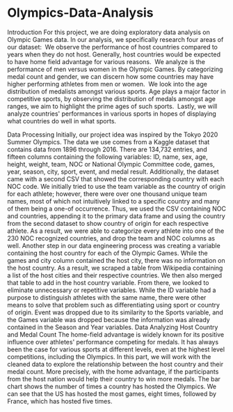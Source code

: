 # Olympics-Data-Analysis
Introduction
For this project, we are doing exploratory data analysis on Olympic Games data. In our analysis, we specifically research four areas of our dataset: 
We observe the performance of host countries compared to years when they do not host. Generally, host countries would be expected to have home field advantage for various reasons. 
We analyze is the performance of men versus women in the Olympic Games. By categorizing medal count and gender, we can discern how some countries may have higher performing athletes from men or women. 
We look into the age distribution of medalists amongst various sports. Age plays a major factor in competitive sports, by observing the distribution of medals amongst age ranges, we aim to highlight the prime ages of such sports. 
Lastly, we will analyze countries' performances in various sports in hopes of displaying what countries do well in what sports. 

Data Processing
Initially, our project idea was inspired by the Tokyo 2020 Summer Olympics. The data we use comes from a Kaggle dataset that contains data from 1896 through 2016. There are 134,732 entries, and fifteen columns containing the following variables: ID, name, sex, age, height, weight, team, NOC or National Olympic Committee code, games, year, season, city, sport, event, and medal result. Additionally, the dataset came with a second CSV that showed the corresponding country with each NOC code. We initially tried to use the team variable as the country of origin for each athlete; however, there were over one thousand unique team names, most of which not intuitively linked to a specific country and many of them being a one-of occurrence. Thus, we used the CSV containing NOC and countries, appending it to the primary data frame and using the country from the second dataset to show country of origin for each respective athlete. As a result, we were able to categorize every athlete into one of the 230 NOC recognized countries, and drop the team and NOC columns as well. Another step in our data engineering process was creating a variable containing the host country for each of the Olympic Games. While the games and city column contained the host city, there was no information on the host country. As a result, we scraped a table from Wikipedia containing a list of the host cities and their respective countries. We then also merged that table to add in the host country variable. From there, we looked to eliminate unnecessary or repetitive variables. While the ID variable had a purpose to distinguish athletes with the same name, there were other means to solve that problem such as differentiating using sport or country of origin. Event was dropped due to its similarity to the Sports variable, and the Games variable was dropped because the information was already contained in the Season and Year variables.
Data Analyzing
Host Country and Medal Count
The home-field advantage is widely known for its positive influence over athletes' performance competing for medals. It has always been the case for various sports at different levels, even at the highest level competitions, including the Olympics. In this part, we will work with the cleaned data to explore the relationship between the host country and their medal count. More precisely, with the home advantage, if the participants from the host nation would help their country to win more medals.
The bar chart shows the number of times a country has hosted the Olympics. We can see that the US has hosted the most games, eight times, followed by France, which has hosted five times.
